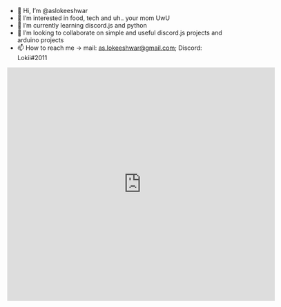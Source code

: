 - 👋 Hi, I’m @aslokeeshwar
- 👀 I’m interested in food, tech and uh.. your mom UwU
- 🌱 I’m currently learning discord.js and python
- 💞️ I’m looking to collaborate on simple and useful discord.js projects and arduino projects
- 📫 How to reach me -> mail: as.lokeeshwar@gmail.com; Discord: Lokii#2011

<iframe src="https://widget.billboard.com/hot-100/2022/09/10/70" style="border:none;" name="Billboard Charts" scrolling="no" frameborder="0" marginheight="0px" marginwidth="0px" height="540px" width="620px" allowfullscreen></iframe>

<!---
aslokeeshwar/aslokeeshwar is a ✨ special ✨ repository because its `README.md` (this file) appears on your GitHub profile.
You can click the Preview link to take a look at your changes.
--->
